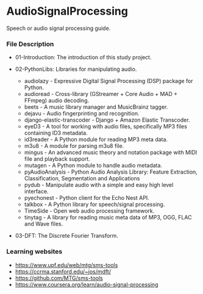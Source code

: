 # AudioSignalProcessing
Speech or audio signal processing guide.

### File Description
* 01-Introduction: The introduction of this study project.
* 02-PythonLibs: Libraries for manipulating audio.
  * audiolazy - Expressive Digital Signal Processing (DSP) package for Python.
  * audioread - Cross-library (GStreamer + Core Audio + MAD + FFmpeg) audio decoding.
  * beets - A music library manager and MusicBrainz tagger.
  * dejavu - Audio fingerprinting and recognition.
  * django-elastic-transcoder - Django + Amazon Elastic Transcoder.
  * eyeD3 - A tool for working with audio files, specifically MP3 files containing ID3 metadata.
  * id3reader - A Python module for reading MP3 meta data.
  * m3u8 - A module for parsing m3u8 file.
  * mingus - An advanced music theory and notation package with MIDI file and playback support.
  * mutagen - A Python module to handle audio metadata.
  * pyAudioAnalysis - Python Audio Analysis Library: Feature Extraction, Classification, Segmentation and Applications
  * pydub - Manipulate audio with a simple and easy high level interface.
  * pyechonest - Python client for the Echo Nest API.
  * talkbox - A Python library for speech/signal processing.
  * TimeSide - Open web audio processing framework.
  * tinytag - A library for reading music meta data of MP3, OGG, FLAC and Wave files.
 
* 03-DFT: The Discrete Fourier Transform.


### Learning websites
* https://www.upf.edu/web/mtg/sms-tools
* https://ccrma.stanford.edu/~jos/mdft/
* https://github.com/MTG/sms-tools
* https://www.coursera.org/learn/audio-signal-processing
